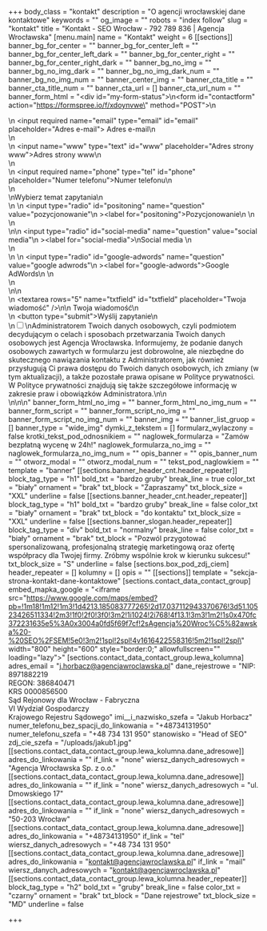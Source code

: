 +++
body_class = "kontakt"
description = "O agencji wrocławskiej dane kontaktowe"
keywords = ""
og_image = ""
robots = "index follow"
slug = "kontakt"
title = "Kontakt - SEO Wrocław - 792 789 836 | Agencja Wrocławska"
[menu.main]
name = "Kontakt"
weight = 6
[[sections]]
banner_bg_for_center = ""
banner_bg_for_center_left = ""
banner_bg_for_center_left_dark = ""
banner_bg_for_center_right = ""
banner_bg_for_center_right_dark = ""
banner_bg_no_img = ""
banner_bg_no_img_dark = ""
banner_bg_no_img_dark_num = ""
banner_bg_no_img_num = ""
banner_center_img = ""
banner_cta_title = ""
banner_cta_title_num = ""
banner_cta_url = []
banner_cta_url_num = ""
banner_form_html = "<div id=\"my-form-status\"></div>\n<form id=\"contactform\" action=\"https://formspree.io/f/xdoynvwe\" method=\"POST\">\n<div class='input-cnt'>\n <input required name=\"email\" type=\"email\" id=\"email\" placeholder=\"Adres e-mail\"><label for='email'> Adres e-mail</label>\n</div>\n<div class='input-cnt'>\n    <input name=\"www\" type=\"text\" id=\"www\" placeholder=\"Adres strony www\"><label for='www'>Adres strony www</label>\n</div>\n<div class='input-cnt'>\n    <input  required name=\"phone\" type=\"tel\" id=\"phone\" placeholder=\"Numer telefonu\"><label for='phone'>Numer telefonu</label>\n   </div>\n   <div>\n<span class='radio-cnt-title'>Wybierz temat zapytania</span>\n <div class='form-radio'>\n \n  <input type=\"radio\" id=\"positoning\" name=\"question\" value=\"pozycjonowanie\"\n         ><label for=\"positoning\">Pozycjonowanie\n </label>\n</div>\n<div class='form-radio'>\n\n  <input type=\"radio\" id=\"social-media\" name=\"question\" value=\"social media\"\n         ><label for=\"social-media\">\nSocial media </label>\n</div>\n <div class='form-radio'>\n \n  <input type=\"radio\" id=\"google-adwords\" name=\"question\" value=\"google adwrods\"\n         ><label for=\"google-adwords\">Google AdWords\n </label>\n</div>\n</div>\n\n <div class='input-cnt'>\n <textarea rows=\"5\" name=\"txtfield\" id=\"txtfield\" placeholder=\"Twoja wiadomość\" />\n\n <label for='txtfield'>Twoja wiadomość</label>\n </div>\n</div> <button  type=\"submit\">Wyślij zapytanie</button>\n<div class='rodo'>\n<input id='rodo-accept' type='checkbox' required name='rodo-accept' value='accept'/>\n<label for='rodo-accept'>Administratorem Twoich danych osobowych, czyli podmiotem decydującym o celach i sposobach przetwarzania Twoich danych osobowych jest Agencja Wrocławska. Informujemy, że podanie danych osobowych zawartych w formularzu jest dobrowolne, ale niezbędne do skutecznego nawiązania kontaktu z Administratorem, jak również przysługują Ci prawa dostępu do Twoich danych osobowych, ich zmiany (w tym aktualizacji), a także pozostałe prawa opisane w Polityce prywatności. W Polityce prywatności znajdują się także szczegółowe informację w zakresie praw i obowiązków Administratora.\n</label>\n</div>\n</form>\n\n<script>\n    var form = document.getElementById(\"contactform\");\n    if(form){\n    async function handleSubmit(event) {\n      event.preventDefault();\n      var status = document.getElementById(\"my-form-status\");\n      var data = new FormData(event.target);\n      fetch(event.target.action, {\n        method: form.method,\n        body: data,\n        headers: {\n            'Accept': 'application/json'\n        }\n      }).then(response => {\n        status.innerHTML = \"Dziękujemy skontaktujemy się z Tobą niebawem.\";\n        form.reset()\n      }).catch(error => {\n        status.innerHTML = \"Oops! Nie udało się wysłać formularza!\"\n      });\n    }\n    form.addEventListener(\"submit\", handleSubmit)\n}\n</script>"
banner_form_html_no_img = ""
banner_form_html_no_img_num = ""
banner_form_script = ""
banner_form_script_no_img = ""
banner_form_script_no_img_num = ""
banner_img = ""
banner_list_gruop = []
banner_type = "wide_img"
dymki_z_tekstem = []
formularz_wylaczony = false
krotki_tekst_pod_odnosnikiem = ""
naglowek_formularza = "Zamów bezpłatną wycenę w 24h!"
naglowek_formularza_no_img = ""
naglowek_formularza_no_img_num = ""
opis_banner = ""
opis_banner_num = ""
otworz_modal = ""
otworz_modal_num = ""
tekst_pod_naglowkiem = ""
template = "banner"
[[sections.banner_header_cnt.header_repeater]]
block_tag_type = "h1"
bold_txt = "bardzo gruby"
break_line = true
color_txt = "biały"
ornament = "brak"
txt_block = "Zapraszamy"
txt_block_size = "XXL"
underline = false
[[sections.banner_header_cnt.header_repeater]]
block_tag_type = "h1"
bold_txt = "bardzo gruby"
break_line = false
color_txt = "biały"
ornament = "brak"
txt_block = "do kontaktu"
txt_block_size = "XXL"
underline = false
[[sections.banner_slogan.header_repeater]]
block_tag_type = "div"
bold_txt = "normalny"
break_line = false
color_txt = "biały"
ornament = "brak"
txt_block = "Pozwól przygotować spersonalizowaną, profesjonalną strategię marketingową oraz ofertę współpracy dla Twojej firmy. Zróbmy wspólnie krok w kierunku sukcesu!"
txt_block_size = "S"
underline = false
[sections.box_pod_zdj_ciem]
header_repeater = []
kolumny = []
opis = ""
[[sections]]
template = "sekcja-strona-kontakt-dane-kontaktowe"
[sections.contact_data_contact_group]
embed_mapka_google = "<iframe src=\"https://www.google.com/maps/embed?pb=!1m18!1m12!1m3!1d4213.185083777265!2d17.037112943370676!3d51.10523426511334!2m3!1f0!2f0!3f0!3m2!1i1024!2i768!4f13.1!3m3!1m2!1s0x470fc372231635e5%3A0x3004a0fd5f69f7cf!2sAgencja%20Wroc%C5%82awska%20-%20SEO%2FSEM!5e0!3m2!1spl!2spl!4v1616422558316!5m2!1spl!2spl\" width=\"800\" height=\"600\" style=\"border:0;\" allowfullscreen=\"\" loading=\"lazy\"></iframe>"
[sections.contact_data_contact_group.lewa_kolumna]
adres_email = "j.horbacz@agencjawroclawska.pl"
dane_rejestrowe = "NIP: 8971882219 <br>REGON: 386840471 <br>KRS 0000856500 <br>Sąd Rejonowy dla Wrocław - Fabryczna <br>VI Wydział Gospodarczy <br>Krajowego Rejestru Sądowego"
imi__i_nazwisko_szefa = "Jakub Horbacz"
numer_telefonu_bez_spacji_do_linkowania = "+48734131950"
numer_telefonu_szefa = "+48 734 131 950"
stanowisko = "Head of SEO"
zdj_cie_szefa = "/uploads/jakub1.jpg"
[[sections.contact_data_contact_group.lewa_kolumna.dane_adresowe]]
adres_do_linkowania = ""
if_link = "none"
wiersz_danych_adresowych = "Agencja Wrocławska Sp. z o.o."
[[sections.contact_data_contact_group.lewa_kolumna.dane_adresowe]]
adres_do_linkowania = ""
if_link = "none"
wiersz_danych_adresowych = "ul. Dmowskiego 17"
[[sections.contact_data_contact_group.lewa_kolumna.dane_adresowe]]
adres_do_linkowania = ""
if_link = "none"
wiersz_danych_adresowych = "50-203 Wrocław"
[[sections.contact_data_contact_group.lewa_kolumna.dane_adresowe]]
adres_do_linkowania = "+48734131950"
if_link = "tel"
wiersz_danych_adresowych = "+48 734 131 950"
[[sections.contact_data_contact_group.lewa_kolumna.dane_adresowe]]
adres_do_linkowania = "kontakt@agencjawroclawska.pl"
if_link = "mail"
wiersz_danych_adresowych = "kontakt@agencjawroclawska.pl"
[[sections.contact_data_contact_group.lewa_kolumna.header_repeater]]
block_tag_type = "h2"
bold_txt = "gruby"
break_line = false
color_txt = "czarny"
ornament = "brak"
txt_block = "Dane rejestrowe"
txt_block_size = "MD"
underline = false

+++
